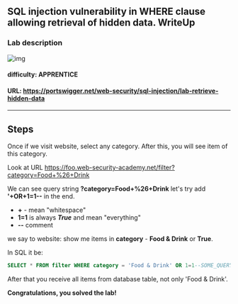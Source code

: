 ## SQL injection vulnerability in WHERE clause allowing retrieval of hidden data. WriteUp

### Lab description
![img](https://i.ibb.co/wJGg63m/Screenshot-from-2023-01-10-17-49-15.png)
#### difficulty: APPRENTICE
#### URL: <https://portswigger.net/web-security/sql-injection/lab-retrieve-hidden-data>
---

## Steps
Once if we visit website, select any category. After this, you will see item of this category.

Look at URL <https://foo.web-security-academy.net/filter?category=Food+%26+Drink>

We can see query string **?category=Food+%26+Drink** let's try add **'+OR+1=1--** in the end. 

- **+** - mean "whitespace"
- **1=1** is always ***True*** and mean "everything"
- **--** comment 

we say to website: show me items in **category** - **Food & Drink** or **True**.

In SQL it be:

```SQL
SELECT * FROM filter WHERE category = 'Food & Drink' OR 1=1--SOME_QUERY
```
After that you receive all items from database table, not only 'Food & Drink'. 

**Congratulations, you solved the lab!**